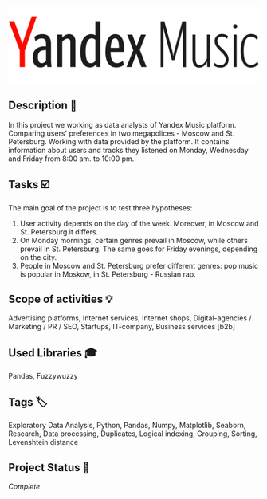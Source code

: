 ![YM-logo](yandex_music_logo.png)

## Description :key:
In this project we working as data analysts of Yandex Music platform. Comparing users' preferences in two megapolices - Moscow and St. Petersburg. Working with data provided by the platform. It contains information about users and tracks they listened on Monday, Wednesday and Friday from 8:00 am. to 10:00 pm.


## Tasks :ballot_box_with_check:
The main goal of the project is to test three hypotheses:

1. User activity depends on the day of the week. Moreover, in Moscow and St. Petersburg it differs.
2. On Monday mornings, certain genres prevail in Moscow, while others prevail in St. Petersburg. The same goes for Friday evenings, depending on the city.
3. People in Moscow and St. Petersburg prefer different genres: pop music is popular in Moskow, in St. Petersburg - Russian rap.


## Scope of activities :bulb:
Advertising platforms, Internet services, Internet shops, Digital-agencies / Marketing / PR / SEO, Startups, IT-company, Business services [b2b]


## Used Libraries :mortar_board:
Pandas, Fuzzywuzzy


## Tags :label:
Exploratory Data Analysis, Python, Pandas, Numpy, Matplotlib, Seaborn, Research, Data processing, Duplicates, Logical indexing, Grouping, Sorting, Levenshtein distance


## Project Status :black_square_button:
_Complete_



